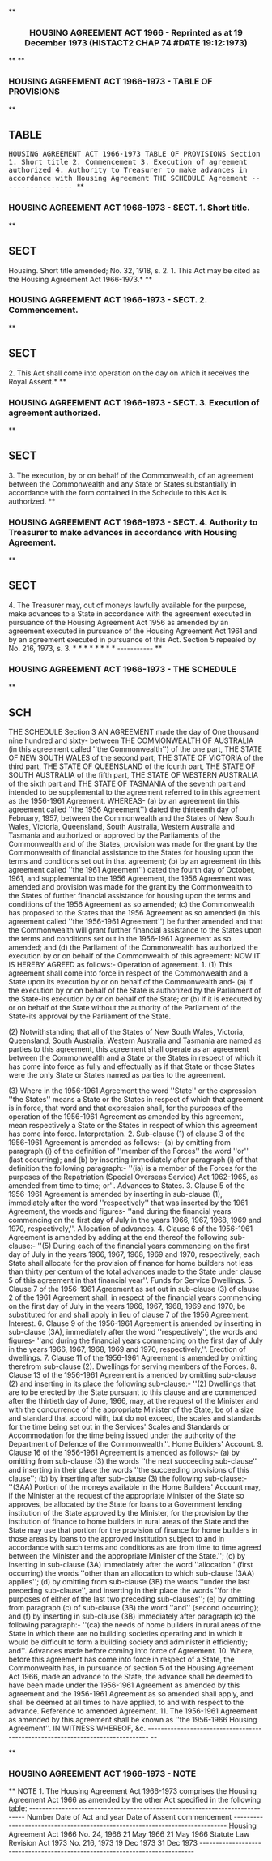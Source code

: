 **<b>

### <center><name>HOUSING AGREEMENT ACT 1966 - Reprinted as at 19 December 1973 (HISTACT2 CHAP 74 #DATE 19:12:1973) </name></center>
</b>** 
**<b>

### <name>HOUSING AGREEMENT ACT 1966-1973 - TABLE OF PROVISIONS </name>
</b>** 

## TABLE
<tables> <tt><lf>                        HOUSING  AGREEMENT  ACT  1966-1973<lf> <lf>                              TABLE  OF  PROVISIONS<lf> Section<lf>   1\.        Short title<lf>   2\.        Commencement<lf>   3\.        Execution of agreement authorized<lf>   4\.        Authority to Treasurer to make advances in accordance with Housing<lf>             Agreement<lf> <lf>                                  THE  SCHEDULE<lf> <lf>                                    Agreement<lf> <lf>                                -----------------<lf> </lf></lf></lf></lf></lf></lf></lf></lf></lf></lf></lf></lf></lf></lf></lf></lf></tt></tables>
**<b>

### <name>HOUSING AGREEMENT ACT 1966-1973 - SECT. 1\. Short title. </name>
</b>** 

## SECT
<sect> Housing.<lf> Short title amended; No. 32, 1918, s. 2.<lf>   1\. This Act may be cited as the Housing Agreement Act 1966-1973.*<lf> </lf></lf></lf></sect>
**<b>

### <name>HOUSING AGREEMENT ACT 1966-1973 - SECT. 2\. Commencement. </name>
</b>** 

## SECT
<sect>   2\. This Act shall come into operation on the day on which it receives the Royal Assent.*<lf> </lf></sect>
**<b>

### <name>HOUSING AGREEMENT ACT 1966-1973 - SECT. 3\. Execution of agreement authorized. </name>
</b>** 

## SECT
<sect>   3\. The execution, by or on behalf of the Commonwealth, of an agreement between the Commonwealth and any State or States substantially in accordance with the form contained in the Schedule to this Act is authorized.<lf> </lf></sect>
**<b>

### <name>HOUSING AGREEMENT ACT 1966-1973 - SECT. 4\. Authority to Treasurer to make advances in accordance with Housing Agreement. </name>
</b>** 

## SECT
<sect> <lf>   4\. The Treasurer may, out of moneys lawfully available for the purpose, make advances to a State in accordance with the agreement executed in pursuance of the Housing Agreement Act 1956 as amended by an agreement executed in pursuance of the Housing Agreement Act 1961 and by an agreement executed in pursuance of this Act.<lf> Section 5 repealed by No. 216, 1973, s. 3.<lf>                          *   *   *   *   *   *   *   *<lf> <lf>                                   ----------- </lf></lf></lf></lf></lf></sect>
**<b>

### <name>HOUSING AGREEMENT ACT 1966-1973 - THE SCHEDULE </name>
</b>** 

## SCH
<sch> <lf>                                  THE  SCHEDULE<lf>                                                                        Section 3 <lf> AN AGREEMENT made the          day of One thousand nine hundred and sixty- between THE COMMONWEALTH OF AUSTRALIA (in this agreement called ''the Commonwealth'') of the one part, THE STATE OF NEW SOUTH WALES of the second part, THE STATE OF VICTORIA of the third part, THE STATE OF QUEENSLAND of the fourth part, THE STATE OF SOUTH AUSTRALIA of the fifth part, THE STATE OF WESTERN AUSTRALIA of the sixth part and THE STATE OF TASMANIA of the seventh part and intended to be supplemental to the agreement referred to in this agreement as the 1956-1961 Agreement.<lf> <lf>   WHEREAS-<lf> <lf>   (a)  by an agreement (in this agreement called ''the 1956 Agreement'') dated the thirteenth day of February, 1957, between the Commonwealth and the States of New South Wales, Victoria, Queensland, South Australia, Western Australia and Tasmania and authorized or approved by the Parliaments of the Commonwealth and of the States, provision was made for the grant by the Commonwealth of financial assistance to the States for housing upon the terms and conditions set out in that agreement;<lf> <lf>   (b)  by an agreement (in this agreement called ''the 1961 Agreement'') dated the fourth day of October, 1961, and supplemental to the 1956 Agreement, the 1956 Agreement was amended and provision was made for the grant by the Commonwealth to the States of further financial assistance for housing upon the terms and conditions of the 1956 Agreement as so amended;<lf> <lf>   (c)  the Commonwealth has proposed to the States that the 1956 Agreement as so amended (in this agreement called ''the 1956-1961 Agreement'') be further amended and that the Commonwealth will grant further financial assistance to the States upon the terms and conditions set out in the 1956-1961 Agreement as so amended; and<lf> <lf>   (d)  the Parliament of the Commonwealth has authorized the execution by or on behalf of the Commonwealth of this agreement:<lf> <lf>   NOW IT IS HEREBY AGREED as follows:-<lf> Operation of agreement.<lf>   1\. (1) This agreement shall come into force in respect of the Commonwealth and a State upon its execution by or on behalf of the Commonwealth and-<lf> <lf>   (a)  if the execution by or on behalf of the State is authorized by the Parliament of the State-its execution by or on behalf of the State; or<lf> <lf>   (b)  if it is executed by or on behalf of the State without the authority of the Parliament of the State-its approval by the Parliament of the State.<lf> 

  (2) Notwithstanding that all of the States of New South Wales, Victoria, Queensland, South Australia, Western Australia and Tasmania are named as parties to this agreement, this agreement shall operate as an agreement between the Commonwealth and a State or the States in respect of which it has come into force as fully and effectually as if that State or those States were the only State or States named as parties to the agreement.<lf> <p>  (3) Where in the 1956-1961 Agreement the word ''State'' or the expression ''the States'' means a State or the States in respect of which that agreement is in force, that word and that expression shall, for the purposes of the operation of the 1956-1961 Agreement as amended by this agreement, mean respectively a State or the States in respect of which this agreement has come into force.<lf> Interpretation.<lf>   2\. Sub-clause (1) of clause 3 of the 1956-1961 Agreement is amended as follows:-<lf> <lf>   (a)  by omitting from paragraph (i) of the definition of ''member of the Forces'' the word ''or'' (last occurring); and<lf> <lf>   (b)  by inserting immediately after paragraph (i) of that definition the following paragraph:-<lf> <lf>      ''(ia)  is a member of the Forces for the purposes of the Repatriation (Special Overseas Service) Act 1962-1965, as amended from time to time; or''.<lf> Advances to States.<lf>   3\. Clause 5 of the 1956-1961 Agreement is amended by inserting in sub-clause (1), immediately after the word ''respectively'' that was inserted by the 1961 Agreement, the words and figures-<lf> <lf>   ''and during the financial years commencing on the first day of July in the years 1966, 1967, 1968, 1969 and 1970, respectively,''.<lf> Allocation of advances.<lf>   4\. Clause 6 of the 1956-1961 Agreement is amended by adding at the end thereof the following sub-clause:-<lf> <lf>   ''(5) During each of the financial years commencing on the first day of July in the years 1966, 1967, 1968, 1969 and 1970, respectively, each State shall allocate for the provision of finance for home builders not less than thirty per centum of the total advances made to the State under clause 5 of this agreement in that financial year''.<lf> Funds for Service Dwellings.<lf>   5\. Clause 7 of the 1956-1961 Agreement as set out in sub-clause (3) of clause 2 of the 1961 Agreement shall, in respect of the financial years commencing on the first day of July in the years 1966, 1967, 1968, 1969 and 1970, be substituted for and shall apply in lieu of clause 7 of the 1956 Agreement.<lf> Interest.<lf>   6\. Clause 9 of the 1956-1961 Agreement is amended by inserting in sub-clause (3A), immediately after the word ''respectively'', the words and figures-<lf> <lf>   ''and during the financial years commencing on the first day of July in the years 1966, 1967, 1968, 1969 and 1970, respectively,''.<lf> Erection of dwellings.<lf>   7\. Clause 11 of the 1956-1961 Agreement is amended by omitting therefrom sub-clause (2).<lf> Dwellings for serving members of the Forces.<lf>   8\. Clause 13 of the 1956-1961 Agreement is amended by omitting sub-clause (2) and inserting in its place the following sub-clause:-<lf> <lf>   ''(2) Dwellings that are to be erected by the State pursuant to this clause and are commenced after the thirtieth day of June, 1966, may, at the request of the Minister and with the concurrence of the appropriate Minister of the State, be of a size and standard that accord with, but do not exceed, the scales and standards for the time being set out in the Services' Scales and Standards or Accommodation for the time being issued under the authority of the Department of Defence of the Commonwealth.''.<lf> Home Builders' Account.<lf>   9\. Clause 16 of the 1956-1961 Agreement is amended as follows:-<lf> <lf>   (a)  by omitting from sub-clause (3) the words ''the next succeeding sub-clause'' and inserting in their place the words ''the succeeding provisions of this clause'';<lf> <lf>   (b)  by inserting after sub-clause (3) the following sub-clause:-<lf> <lf>      ''(3AA) Portion of the moneys available in the Home Builders' Account may, if the Minister at the request of the appropriate Minister of the State so approves, be allocated by the State for loans to a Government lending institution of the State approved by the Minister, for the provision by the institution of finance to home builders in rural areas of the State and the State may use that portion for the provision of finance for home builders in those areas by loans to the approved institution subject to and in accordance with such terms and conditions as are from time to time agreed between the Minister and the appropriate Minister of the State.'';<lf> <lf>   (c)  by inserting in sub-clause (3A) immediately after the word ''allocation'' (first occurring) the words ''other than an allocation to which sub-clause (3AA) applies'';<lf> <lf>   (d)  by omitting from sub-clause (3B) the words ''under the last preceding sub-clause'', and inserting in their place the words ''for the purposes of either of the last two preceding sub-clauses'';<lf> <lf>   (e)  by omitting from paragraph (c) of sub-clause (3B) the word ''and'' (second occurring); and<lf> <lf>   (f)  by inserting in sub-clause (3B) immediately after paragraph (c) the following paragraph:-<lf> <lf>      ''(ca)  the needs of home builders in rural areas of the State in which there are no building societies operating and in which it would be difficult to form a building society and administer it efficiently; and''.<lf> Advances made before coming into force of Agreement.<lf>   10\. Where, before this agreement has come into force in respect of a State, the Commonwealth has, in pursuance of section 5 of the Housing Agreement Act 1966, made an advance to the State, the advance shall be deemed to have been made under the 1956-1961 Agreement as amended by this agreement and the 1956-1961 Agreement as so amended shall apply, and shall be deemed at all times to have applied, to and with respect to the advance.<lf> Reference to amended Agreement.<lf>   11\. The 1956-1961 Agreement as amended by this agreement shall be known as ''the 1956-1966 Housing Agreement''.<lf> <lf>   IN WITNESS WHEREOF, &c.<lf> ------------------------------------------------------------------------------ -- <lf> </lf></lf></lf></lf></lf></lf></lf></lf></lf></lf></lf></lf></lf></lf></lf></lf></lf></lf></lf></lf></lf></lf></lf></lf></lf></lf></lf></lf></lf></lf></lf></lf></lf></lf></lf></lf></lf></lf></lf></lf></lf></lf></lf></lf></lf></lf></lf></lf></lf></lf></lf></lf></lf></lf></p></lf>
</lf></lf></lf></lf></lf></lf></lf></lf></lf></lf></lf></lf></lf></lf></lf></lf></lf></lf></lf></lf></lf></lf></sch>
**<b>

### <name>HOUSING AGREEMENT ACT 1966-1973 - NOTE </name>
</b>** <lf>                                       NOTE<lf> 1\.  The Housing Agreement Act 1966-1973 comprises the Housing Agreement Act 1966 as amended by the other Act specified in the following table:<lf> ---------------------------------------------------------------------------- <lf> <lf>                                 Number                           Date of<lf>     Act                         and year          Date of Assent commencement<lf> ---------------------------------------------------------------------------- <lf> <lf>     Housing Agreement Act<lf>     1966                        No. 24, 1966      21 May 1966    21 May 1966<lf>     Statute Law Revision Act<lf>     1973                        No. 216, 1973     19 Dec 1973    31 Dec 1973<lf> ---------------------------------------------------------------------------- <lf> </lf></lf></lf></lf></lf></lf></lf></lf></lf></lf></lf></lf></lf></lf>
